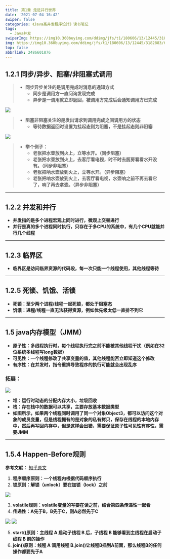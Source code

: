 ```yaml
---
title: 第1章 走进并行世界
date: '2021-07-04 16:42'
swiper: false
categories: 《Java高并发程序设计》读书笔记
tags:
  - Java并发
swiperImg: https://img10.360buyimg.com/ddimg/jfs/t1/180606/13/12445/3182883/60e174efE9389ddf3/19a75c07b4930f6f.png
img: https://img10.360buyimg.com/ddimg/jfs/t1/180606/13/12445/3182883/60e174efE9389ddf3/19a75c07b4930f6f.png
top: false
abbrlink: 2486601876
---
```




## 1.2.1 同步/异步、阻塞/非阻塞式调用
> - **同步异步关注的是调用完成时消息的通知方式**
>    - **同步是调用方一直问询发现完成**
>    - **异步是一调用就立即返回，被调用方完成后会通知调用方已完成**
>
**![](https://pic3.zhimg.com/v2-c8953552c4bbe4ab31d570b31680726e_b.png)**



> - **阻塞非阻塞关注的是发出请求到调用完成之间调用方的状态**
>    - **等待数据返回时设置为挂起态则为阻塞，不是挂起态则非阻塞**
>
![](https://pic3.zhimg.com/v2-6507ab3517814b1b84fbff9a3eb31842_b.png)



> - **举个例子：**
>    - **老张把水壶放到火上，立等水开。（同步阻塞）**
>    - **老张把水壶放到火上，去客厅看电视，时不时去厨房看看水开没有。（同步非阻塞）**
>    - **老张把响水壶放到火上，立等水开。（异步阻塞）**
>    - **老张把响水壶放到火上，去客厅看电视，水壶响之前不再去看它了，响了再去拿壶。（异步非阻塞）**


---

## 1.2.2 并发和并行

- **并发指的是多个进程宏观上同时进行，微观上交替进行**
- **并行是真的多个进程同时执行，只存在于多CPU的系统中，有几个CPU就能并行几个线程**

---

## 1.2.3 临界区

- **临界区是访问临界资源的代码段，每一次只能一个线程使用，其他线程等待**

---

## 1.2.5 死锁、饥饿、活锁

- **死锁：至少两个进程/线程一起死锁，都处于阻塞态**
- **饥饿：进程/线程一直无法获得资源，例如优先级太低一直排不到它**

---

## 1.5 java内存模型（JMM）

- **原子性：多线程执行时，每个线程执行完之前不能被其他线程干扰（例如在32位系统多线程写long数据）**
- **可见性：一个线程修改了共享变量的值，其他线程能否立即知道这个修改**
- **有序性：在并发时，指令重排导致程序的执行可能就会出现乱序**

### 拓展：
![](https://img11.360buyimg.com/ddimg/jfs/t1/179590/20/12542/217760/60e166d7E2012bb7e/572e1bf3a2494979.jpg)

- **堆：运行时动态的分配内存大小，垃圾回收**
- **栈：存在栈中的数据可以共享，主要存放基本数据类型**
- **如图所示，如果两个线程同时调用了同一个对象Object3，都可以访问这个对象的成员变量，但是线程拥有的是对象的私有拷贝，保存在线程的本地内存中，然后再写回内存中，但是这样会出错，需要保证原子性可见性有序性，需要JMM**

---

## 1.5.4 Happen-Before规则
**参考文献：**   [知乎原文](https://zhuanlan.zhihu.com/p/126275344)

1. **程序顺序原则：一个线程内根据代码顺序执行**
1. **锁原则：解锁（unlock）要在加锁（lock）之前**

**![](https://img14.360buyimg.com/ddimg/jfs/t1/178159/15/12705/185557/60e16f07Eb88abc9f/db76f74baff73153.jpg)**

3. **volatile规则：volatile变量的写要在读之前，结合第四条传递性一起看**
3. **传递性：A先于B，B先于C，则A必然先于C**

![](https://img11.360buyimg.com/ddimg/jfs/t1/190326/18/11645/76630/60e170b2E2dc2acb6/5a441ab952fe5a9b.jpg)
![](https://img10.360buyimg.com/ddimg/jfs/t1/185824/18/12742/225582/60e17159Ef4a811f4/eea05b6cd1ea0969.jpg)

5. **start()原则：主线程 A 启动子线程 B 后，子线程 B 能够看到主线程在启动子线程 B 前的操作**
5. **join()原则：线程 A 调用线程 B.join()让线程B插到A前面，那么线程B的任何操作都要先于A**
